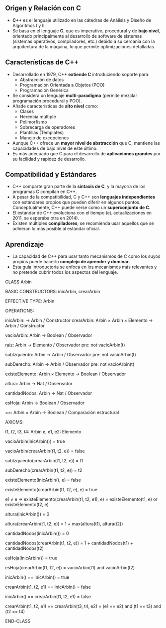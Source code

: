 ## Origen y Relación con C

*   **C++** es el lenguaje utilizado en las cátedras de Análisis y Diseño de Algoritmos I y II.
*   Se basa en el lenguaje **C**, que es imperativo, procedural y de **bajo nivel**, orientado principalmente al desarrollo de software de sistemas (sistemas operativos, compiladores, etc.) debido a su cercanía con la arquitectura de la máquina, lo que permite optimizaciones detalladas.

## Características de C++

*   Desarrollado en 1979, C++ **extiende C** introduciendo soporte para:
    *   Abstracción de datos
    *   Programación Orientada a Objetos (POO)
    *   Programación Genérica
*   Se considera un lenguaje **multi-paradigma** (permite mezclar programación procedural y POO).
*   Añade características de **alto nivel** como:
    *   Clases
    *   Herencia múltiple
    *   Polimorfismo
    *   Sobrecarga de operadores
    *   Plantillas (Templates)
    *   Manejo de excepciones
*   Aunque C++ ofrece un **mayor nivel de abstracción** que C, mantiene las capacidades de bajo nivel de este último.
*   Es más adecuado que C para el desarrollo de **aplicaciones grandes** por su facilidad y rapidez de desarrollo.

## Compatibilidad y Estándares

*   C++ comparte gran parte de la **sintaxis de C**, y la mayoría de los programas C compilan en C++.
*   A pesar de la compatibilidad, C y C++ son **lenguajes independientes** con estándares propios que pueden diferir en algunos puntos. Conceptualmente, C++ puede verse como un **superconjunto de C**.
*   El estándar de C++ evoluciona con el tiempo (ej. actualizaciones en 2011, se esperaba otra en 2014).
*   Existen múltiples **compiladores**; se recomienda usar aquellos que se adhieran lo más posible al estándar oficial.

## Aprendizaje

*   La capacidad de C++ para usar tanto mecanismos de C como los suyos propios puede hacerlo **complejo de aprender y dominar**.
*   Esta guía introductoria se enfoca en los mecanismos más relevantes y no pretende cubrir todos los aspectos del lenguaje.




CLASS Arbin

BASIC CONSTRUCTORS:
  inicArbin, crearArbin

EFFECTIVE TYPE:
  Arbin

OPERATIONS:

  inicArbin: → Arbin                            / Constructor
  crearArbin: Arbin × Arbin × Elemento → Arbin / Constructor

  vacioArbin: Arbin → Boolean                  / Observador

  raiz: Arbin → Elemento                       / Observador
    pre: not vacioArbin(t)

  subIzquierdo: Arbin → Arbin                 / Observador
    pre: not vacioArbin(t)

  subDerecho: Arbin → Arbin                   / Observador
    pre: not vacioArbin(t)

  existeElemento: Arbin × Elemento → Boolean  / Observador

  altura: Arbin → Nat                         / Observador

  cantidadNodos: Arbin → Nat                  / Observador

  esHoja: Arbin → Boolean                     / Observador

  ==: Arbin × Arbin → Boolean               / Comparación estructural

AXIOMS:

  t1, t2, t3, t4: Arbin
  e, e1, e2: Elemento

  vacioArbin(inicArbin()) = true

  vacioArbin(crearArbin(t1, t2, e)) = false

  subIzquierdo(crearArbin(t1, t2, e)) = t1

  subDerecho(crearArbin(t1, t2, e)) = t2

  existeElemento(inicArbin(), e) = false

  existeElemento(crearArbin(t1, t2, e), e) = true

  e1 ≠ e ⇒
    existeElemento(crearArbin(t1, t2, e1), e) =
      existeElemento(t1, e) or existeElemento(t2, e)

  altura(inicArbin()) = 0

  altura(crearArbin(t1, t2, e)) =
    1 + max(altura(t1), altura(t2))

  cantidadNodos(inicArbin()) = 0

  cantidadNodos(crearArbin(t1, t2, e)) =
    1 + cantidadNodos(t1) + cantidadNodos(t2)

  esHoja(inicArbin()) = true

  esHoja(crearArbin(t1, t2, e)) =
    vacioArbin(t1) and vacioArbin(t2)

  inicArbin() == inicArbin() = true

  crearArbin(t1, t2, e1) == inicArbin() = false

  inicArbin() == crearArbin(t1, t2, e1) = false

  crearArbin(t1, t2, e1) == crearArbin(t3, t4, e2) =
    (e1 == e2) and (t1 == t3) and (t2 == t4)

END-CLASS